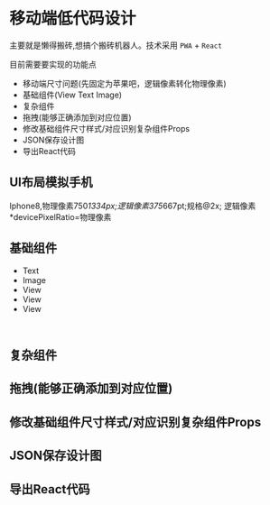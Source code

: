 
# 移动端低代码设计

主要就是懒得搬砖,想搞个搬砖机器人。技术采用 `PWA` + `React` <!-- more -->

目前需要要实现的功能点

* 移动端尺寸问题(先固定为苹果吧，逻辑像素转化物理像素)
* 基础组件(View Text Image)
* 复杂组件
* 拖拽(能够正确添加到对应位置)
* 修改基础组件尺寸样式/对应识别复杂组件Props
* JSON保存设计图
* 导出React代码

## UI布局模拟手机

Iphone8,物理像素750*1334px;逻辑像素375*667pt;规格@2x; 逻辑像素*devicePixelRatio=物理像素

## 基础组件
  * Text
  * Image
  * View
  * View
  * View

```


```
## 复杂组件
## 拖拽(能够正确添加到对应位置)
## 修改基础组件尺寸样式/对应识别复杂组件Props
## JSON保存设计图
## 导出React代码
